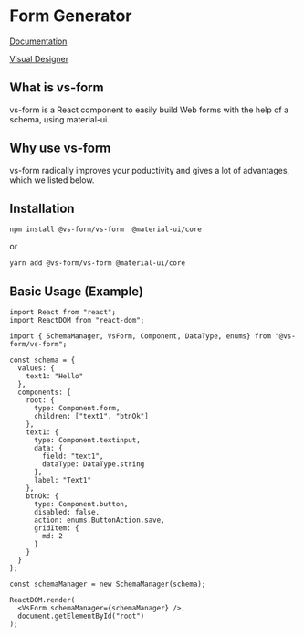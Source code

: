 # Form Generator

[Documentation](https://vs-form-docs.netlify.com)

[Visual Designer](https://vs-form-designer.netlify.com/)


## What is vs-form

vs-form is a React component to easily build Web forms with the help of a schema, using material-ui.

## Why use vs-form

vs-form radically improves your poductivity and gives a lot of advantages, which we listed below.


## Installation

`npm install @vs-form/vs-form  @material-ui/core`

or

`yarn add @vs-form/vs-form @material-ui/core`

## Basic Usage (Example)

    import React from "react";
    import ReactDOM from "react-dom";

    import { SchemaManager, VsForm, Component, DataType, enums} from "@vs-form/vs-form";

    const schema = {
      values: {
        text1: "Hello"
      },
      components: {
        root: {
          type: Component.form,
          children: ["text1", "btnOk"]
        },
        text1: {
          type: Component.textinput,
          data: {
            field: "text1",
            dataType: DataType.string
          },
          label: "Text1"
        },
        btnOk: {
          type: Component.button,
          disabled: false,
          action: enums.ButtonAction.save,
          gridItem: {
            md: 2
          }
        }
      }
    };

    const schemaManager = new SchemaManager(schema);

    ReactDOM.render(
      <VsForm schemaManager={schemaManager} />,
      document.getElementById("root")
    );




